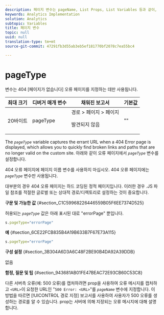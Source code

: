 ```yaml
---
description: 페이지 변수는 pageName, List Props, List Variables 등과 같이, 보고서를 직접 채웁니다.
keywords: Analytics Implementation
solution: Analytics
subtopic: Variables
title: 페이지 변수
topic: null
uuid: null
translation-type: tm+mt
source-git-commit: 47291fb3d55ab3eb5ef181770bf2078c7ea55bc4

---
```



# pageType

 변수는 404 [페이지가 없습니다] 오류 페이지를 지정하는 데만 사용됩니다.


<!-- 

pageType.xml

 -->

<table id="table_0492B136E9D14070A6CA49ED534BCA4C"> 
 <thead> 
  <tr> 
   <th class="entry"> 최대 크기 </th> 
   <th class="entry"> 디버거 매개 변수 </th> 
   <th class="entry"> 채워진 보고서 </th> 
   <th class="entry"> 기본값 </th> 
  </tr> 
 </thead>
 <tbody> 
  <tr> 
   <td> 20바이트 </td> 
   <td> pageType </td> 
   <td> 경로 &gt; 페이지 &gt; 페이지 <p>발견되지 않음 </p> </td> 
   <td> "" </td> 
  </tr> 
 </tbody> 
</table>

The *`pageType`* variable captures the errant URL when a 404 Error page is displayed, which allows you to quickly find broken links and paths that are no longer valid on the custom site. 아래와 같이 오류 페이지에서 *`pageType`* 변수를 설정합니다.

404 오류 페이지에 페이지 이름 변수를 사용하지 마십시오. 404 오류 페이지에는 *`pageType`* 변수만 사용됩니다.

대부분의 경우 404 오류 페이지는 하드 코딩된 정적 페이지입니다. 이러한 경우 .JS 파일 참조를 적절한 글로벌 또는 상대적 경로/디렉토리로 설정하는 것이 중요합니다.

**구문 및 가능한 값** {#section_C1C59968226446559B05F6EE7374D525}

허용되는 *`pageType`* 값은 아래 표시된 대로 "errorPage" 뿐입니다.

```js
s.pageType="errorPage"
```

**예** {#section_6CE22FCB835B4A19B633B7F67E73A115}

```js
s.pageType="errorPage"
```

**구성 설정** {#section_3B304A6D3A6C48F2BE90B4DA92A39DDB}

없음

**함정, 질문 및 팁** {#section_943681AB01FE47BEAC72E93CB60C53C8}

다른 서버측 오류(예: 500 오류)를 캡처하려면 prop을 사용하여 오류 메시지를 캡처하고 `<URL>`이 요청한 URL인 "`500 Error: <URL>`"를 *`pageName`* 변수에 지정합니다. 이 방법을 따르면 [!UICONTROL 경로 지정] 보고서를 사용하여 사용자가 500 오류를 생성하는 경로를 알 수 있습니다. prop는 서버에 의해 지정되는 오류 메시지에 대해 설명합니다.


